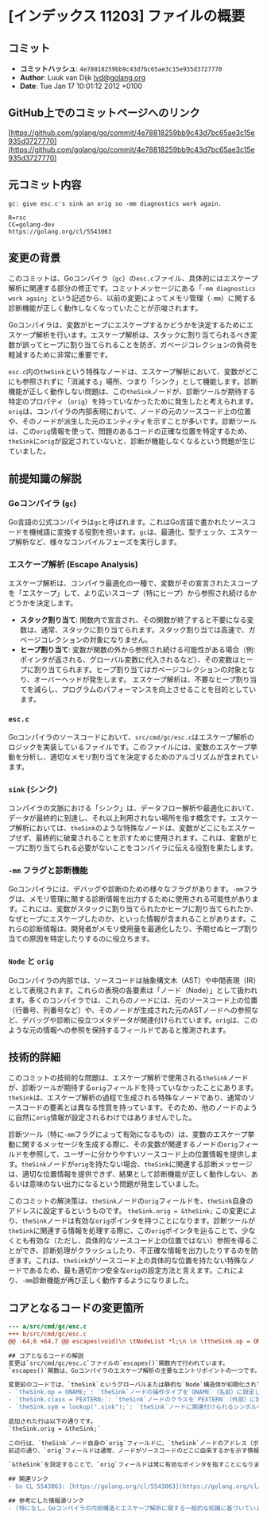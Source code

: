 # [インデックス 11203] ファイルの概要

## コミット
- **コミットハッシュ**: `4e78818259bb9c43d7bc65ae3c15e935d3727770`
- **Author**: Luuk van Dijk <lvd@golang.org>
- **Date**: Tue Jan 17 10:01:12 2012 +0100

## GitHub上でのコミットページへのリンク

[https://github.com/golang/go/commit/4e78818259bb9c43d7bc65ae3c15e935d3727770](https://github.com/golang/go/commit/4e78818259bb9c43d7bc65ae3c15e935d3727770)

## 元コミット内容
```
gc: give esc.c's sink an orig so -mm diagnostics work again.

R=rsc
CC=golang-dev
https://golang.org/cl/5543063
```

## 変更の背景
このコミットは、Goコンパイラ（`gc`）の`esc.c`ファイル、具体的にはエスケープ解析に関連する部分の修正です。コミットメッセージにある「`-mm diagnostics work again`」という記述から、以前の変更によってメモリ管理（`-mm`）に関する診断機能が正しく動作しなくなっていたことが示唆されます。

Goコンパイラは、変数がヒープにエスケープするかどうかを決定するためにエスケープ解析を行います。エスケープ解析は、スタックに割り当てられるべき変数が誤ってヒープに割り当てられることを防ぎ、ガベージコレクションの負荷を軽減するために非常に重要です。

`esc.c`内の`theSink`という特殊なノードは、エスケープ解析において、変数がどこにも参照されずに「消滅する」場所、つまり「シンク」として機能します。診断機能が正しく動作しない問題は、この`theSink`ノードが、診断ツールが期待する特定のプロパティ（`orig`）を持っていなかったために発生したと考えられます。`orig`は、コンパイラの内部表現において、ノードの元のソースコード上の位置や、そのノードが派生した元のエンティティを示すことが多いです。診断ツールは、この`orig`情報を使って、問題のあるコードの正確な位置を特定するため、`theSink`に`orig`が設定されていないと、診断が機能しなくなるという問題が生じていました。

## 前提知識の解説

### Goコンパイラ (`gc`)
Go言語の公式コンパイラは`gc`と呼ばれます。これはGo言語で書かれたソースコードを機械語に変換する役割を担います。`gc`は、最適化、型チェック、エスケープ解析など、様々なコンパイルフェーズを実行します。

### エスケープ解析 (Escape Analysis)
エスケープ解析は、コンパイラ最適化の一種で、変数がその宣言されたスコープを「エスケープ」して、より広いスコープ（特にヒープ）から参照され続けるかどうかを決定します。
- **スタック割り当て**: 関数内で宣言され、その関数が終了すると不要になる変数は、通常、スタックに割り当てられます。スタック割り当ては高速で、ガベージコレクションの対象になりません。
- **ヒープ割り当て**: 変数が関数の外から参照され続ける可能性がある場合（例: ポインタが返される、グローバル変数に代入されるなど）、その変数はヒープに割り当てられます。ヒープ割り当てはガベージコレクションの対象となり、オーバーヘッドが発生します。
エスケープ解析は、不要なヒープ割り当てを減らし、プログラムのパフォーマンスを向上させることを目的としています。

### `esc.c`
Goコンパイラのソースコードにおいて、`src/cmd/gc/esc.c`はエスケープ解析のロジックを実装しているファイルです。このファイルには、変数のエスケープ挙動を分析し、適切なメモリ割り当てを決定するためのアルゴリズムが含まれています。

### `sink` (シンク)
コンパイラの文脈における「シンク」は、データフロー解析や最適化において、データが最終的に到達し、それ以上利用されない場所を指す概念です。エスケープ解析においては、`theSink`のような特殊なノードは、変数がどこにもエスケープせず、最終的に破棄されることを示すために使用されます。これは、変数がヒープに割り当てられる必要がないことをコンパイラに伝える役割を果たします。

### `-mm` フラグと診断機能
Goコンパイラには、デバッグや診断のための様々なフラグがあります。`-mm`フラグは、メモリ管理に関する診断情報を出力するために使用される可能性があります。これには、変数がスタックに割り当てられたかヒープに割り当てられたか、なぜヒープにエスケープしたのか、といった情報が含まれることがあります。これらの診断情報は、開発者がメモリ使用量を最適化したり、予期せぬヒープ割り当ての原因を特定したりするのに役立ちます。

### `Node` と `orig`
Goコンパイラの内部では、ソースコードは抽象構文木（AST）や中間表現（IR）として表現されます。これらの表現の各要素は「ノード（Node）」として扱われます。多くのコンパイラでは、これらのノードには、元のソースコード上の位置（行番号、列番号など）や、そのノードが生成された元のASTノードへの参照など、デバッグや診断に役立つメタデータが関連付けられています。`orig`は、このような元の情報への参照を保持するフィールドであると推測されます。

## 技術的詳細
このコミットの技術的な問題は、エスケープ解析で使用される`theSink`ノードが、診断ツールが期待する`orig`フィールドを持っていなかったことにあります。`theSink`は、エスケープ解析の過程で生成される特殊なノードであり、通常のソースコードの要素とは異なる性質を持っています。そのため、他のノードのように自然に`orig`情報が設定されるわけではありませんでした。

診断ツール（特に`-mm`フラグによって有効になるもの）は、変数のエスケープ挙動に関するメッセージを生成する際に、その変数が関連するノードの`orig`フィールドを参照して、ユーザーに分かりやすいソースコード上の位置情報を提供します。`theSink`ノードが`orig`を持たない場合、`theSink`に関連する診断メッセージは、適切な位置情報を提供できず、結果として診断機能が正しく動作しない、あるいは意味のない出力になるという問題が発生していました。

このコミットの解決策は、`theSink`ノードの`orig`フィールドを、`theSink`自身のアドレスに設定するというものです。
`theSink.orig = &theSink;`
この変更により、`theSink`ノードは有効な`orig`ポインタを持つことになります。診断ツールが`theSink`に関連する情報を処理する際に、この`orig`ポインタを辿ることで、少なくとも有効な（ただし、具体的なソースコード上の位置ではない）参照を得ることができ、診断処理がクラッシュしたり、不正確な情報を出力したりするのを防ぎます。これは、`theSink`がソースコード上の具体的な位置を持たない特殊なノードであるため、最も適切かつ安全な`orig`の設定方法と言えます。これにより、`-mm`診断機能が再び正しく動作するようになりました。

## コアとなるコードの変更箇所
```diff
--- a/src/cmd/gc/esc.c
+++ b/src/cmd/gc/esc.c
@@ -64,6 +64,7 @@ escapes(void)\n \tNodeList *l;\n \n \ttheSink.op = ONAME;\n+\ttheSink.orig = &theSink;\n \ttheSink.class = PEXTERN;\n \ttheSink.sym = lookup(\".sink\");\n \ttheSink.escloopdepth = -1;\n```

## コアとなるコードの解説
変更は`src/cmd/gc/esc.c`ファイルの`escapes()`関数内で行われています。
`escapes()`関数は、Goコンパイラのエスケープ解析の主要なエントリポイントの一つです。この関数内で、エスケープ解析の初期化処理が行われます。

変更前のコードでは、`theSink`というグローバルまたは静的な`Node`構造体が初期化されていました。
- `theSink.op = ONAME;`: `theSink`ノードの操作タイプを`ONAME`（名前）に設定しています。これは、このノードが特定の名前を持つエンティティとして扱われることを示唆します。
- `theSink.class = PEXTERN;`: `theSink`ノードのクラスを`PEXTERN`（外部）に設定しています。これは、このノードが外部リンケージを持つ、あるいは特殊な目的で使用されることを示します。
- `theSink.sym = lookup(".sink");`: `theSink`ノードに関連付けられるシンボルを、`.sink`という特殊な名前でルックアップして設定しています。

追加された行は以下の通りです。
`theSink.orig = &theSink;`

この行は、`theSink`ノード自身の`orig`フィールドに、`theSink`ノードのアドレス（ポインタ）を設定しています。
前述の通り、`orig`フィールドは通常、ノードがソースコードのどこに由来するかを示す情報を含みます。しかし、`theSink`はコンパイラ内部で生成される抽象的な概念であり、特定のソースコード上の位置を持ちません。そのため、`orig`を`NULL`のままにしておくと、診断ツールがこのフィールドを dereference しようとした際にクラッシュしたり、無効なメモリにアクセスしたりする可能性がありました。

`&theSink`を設定することで、`orig`フィールドは常に有効なポインタを指すことになります。診断ツールがこの`orig`フィールドをチェックする際、それが`NULL`でないことを確認し、安全に処理を続行できるようになります。これにより、`-mm`診断機能が期待通りに動作し、メモリ管理に関する有用な情報を提供できるようになりました。これは、特殊な内部ノードに対する`orig`フィールドの適切な初期化方法の一例です。

## 関連リンク
- Go CL 5543063: [https://golang.org/cl/5543063](https://golang.org/cl/5543063)

## 参考にした情報源リンク
- (特になし。Goコンパイラの内部構造とエスケープ解析に関する一般的な知識に基づいています。)
